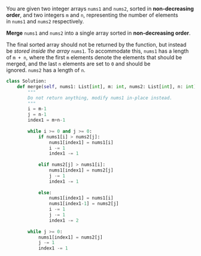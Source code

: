 
You are given two integer arrays `nums1` and `nums2`, sorted in **non-decreasing order**, and two integers `m` and `n`, representing the number of elements in `nums1` and `nums2` respectively.

**Merge** `nums1` and `nums2` into a single array sorted in **non-decreasing order**.

The final sorted array should not be returned by the function, but instead be _stored inside the array_ `nums1`. To accommodate this, `nums1` has a length of `m + n`, where the first `m` elements denote the elements that should be merged, and the last `n` elements are set to `0` and should be ignored. `nums2` has a length of `n`.

```python
class Solution:
    def merge(self, nums1: List[int], m: int, nums2: List[int], n: int) -> None:
        """
        Do not return anything, modify nums1 in-place instead.
        """
        i = m-1
        j = n-1
        index1 = m+n-1
        
        while i >= 0 and j >= 0:
            if nums1[i] > nums2[j]:
                nums1[index1] = nums1[i]
                i -= 1
                index1 -= 1
            
            elif nums2[j] > nums1[i]:
                nums1[index1] = nums2[j]
                j -= 1
                index1 -= 1
                
            else:
                nums1[index1] = nums1[i]
                nums1[index1-1] = nums2[j]
                i -= 1
                j -= 1
                index1 -= 2
                
        while j >= 0:
            nums1[index1] = nums2[j]
            j -= 1
            index1 -= 1 
```

